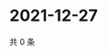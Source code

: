 # 2021-12-27

共 0 条

<!-- BEGIN WEIBO -->
<!-- 最后更新时间 Mon Dec 27 2021 22:13:10 GMT+0800 (China Standard Time) -->

<!-- END WEIBO -->
